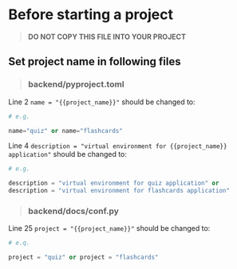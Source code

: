 # Before starting a project

> **DO NOT COPY THIS FILE INTO YOUR PROJECT**

## Set project name in following files

> ### backend/pyproject.toml

Line 2 `name = "{{project_name}}"` should be changed to:

```python
# e.g.

name="quiz" or name="flashcards"
```

Line 4 `description = "virtual environment for {{project_name}} application"` should be changed to:

```python
# e.g.

description = "virtual environment for quiz application" or
description = "virtual environment for flashcards application"
```

> ### backend/docs/conf.py

Line 25 `project = "{{project_name}}"` should be changed to:

```python
# e.q.

project = "quiz" or project = "flashcards"
```
